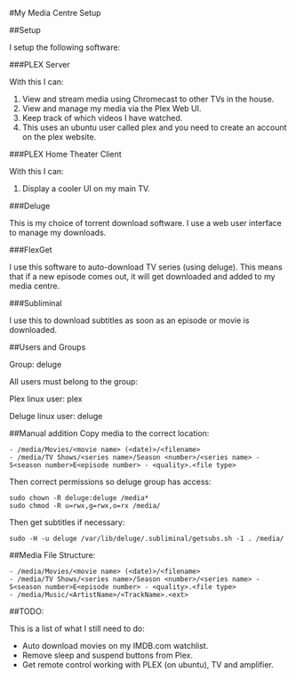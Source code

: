#My Media Centre Setup

##Setup

I setup the following software:

###PLEX Server

With this I can:
1. View and stream media using Chromecast to other TVs in the house.
2. View and manage my media via the Plex Web UI.
3. Keep track of which videos I have watched.
3. This uses an ubuntu user called plex and you need to create an account on the plex website.

###PLEX Home Theater Client

With this I can:
1. Display a cooler UI on my main TV.

###Deluge

This is my choice of torrent download software. I use a web user interface to manage my downloads.

###FlexGet

I use this software to auto-download TV series (using deluge). This means that if a new episode comes out, it will get downloaded and added to my media centre.

###Subliminal

I use this to download subtitles as soon as an episode or movie is downloaded.

##Users and Groups

Group: deluge

All users must belong to the group:

Plex linux user: plex

Deluge linux user: deluge

##Manual addition
Copy media to the correct location:
```
- /media/Movies/<movie name> (<date)>/<filename>
- /media/TV Shows/<series name>/Season <number>/<series name> - S<season number>E<episode number> - <quality>.<file type>
```

Then correct permissions so deluge group has access:

```
sudo chown -R deluge:deluge /media*
sudo chmod -R u=rwx,g=rwx,o=rx /media/
```

Then get subtitles if necessary:
```
sudo -H -u deluge /var/lib/deluge/.subliminal/getsubs.sh -1 . /media/
```

##Media File Structure:

```
- /media/Movies/<movie name> (<date)>/<filename>
- /media/TV Shows/<series name>/Season <number>/<series name> - S<season number>E<episode number> - <quality>.<file type>
- /media/Music/<ArtistName>/<TrackName>.<ext>
```

##TODO:

This is a list of what I still need to do:

- Auto download movies on my IMDB.com watchlist.
- Remove sleep and suspend buttons from Plex.
- Get remote control working with PLEX (on ubuntu), TV and amplifier.
